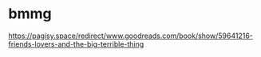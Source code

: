 # bmmg
https://pagisy.space/redirect/www.goodreads.com/book/show/59641216-friends-lovers-and-the-big-terrible-thing
